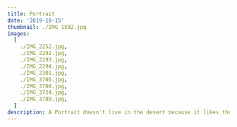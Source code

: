 ```yaml
---
title: Portrait
date: '2019-10-15'
thumbnail: ./IMG_1592.jpg
images:
  [
    ./IMG_2252.jpg,
    ./IMG_2292.jpg,
    ./IMG_2293.jpg,
    ./IMG_2294.jpg,
    ./IMG_2301.jpg,
    ./IMG_3705.jpg,
    ./IMG_3708.jpg,
    ./IMG_3724.jpg,
    ./IMG_3789.jpg,
  ]
description: A Portrait doesn't live in the desert because it likes the desert; it lives there because the desert hasn't killed it yet.
---
```

